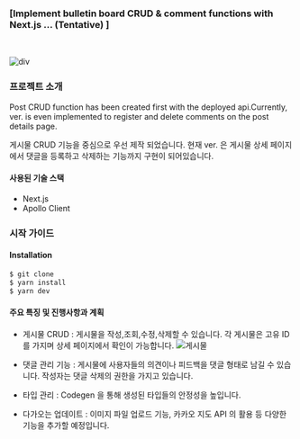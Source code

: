 ### [Implement bulletin board CRUD & comment functions with Next.js ... (Tentative) ]

<br />

![div](https://github.com/minngaeng/board/assets/124495210/bb4131cd-d872-4373-9151-485cbfbbdf20)

### 프로젝트 소개

Post CRUD function has been created first with the deployed api.Currently, ver. is even implemented to register and delete comments on the post details page.

게시물 CRUD 기능을 중심으로 우선 제작 되었습니다. 현재 ver. 은 게시물 상세 페이지에서 댓글을 등록하고 삭제하는 기능까지 구현이 되어있습니다.

#### 사용된 기술 스택

- Next.js
- Apollo Client

### 시작 가이드

#### Installation

```bash
$ git clone
$ yarn install
$ yarn dev
```

#### 주요 특징 및 진행사항과 계획

- 게시물 CRUD : 게시물을 작성,조회,수정,삭제할 수 있습니다. 각 게시물은 고유 ID 를 가지며 상세 페이지에서 확인이 가능합니다.
![게시물](https://github.com/minngaeng/board/assets/124495210/eebd8ea4-b80b-49ca-bada-838580890d92)


- 댓글 관리 기능 : 게시물에 사용자들의 의견이나 피드백을 댓글 형태로 남길 수 있습니다. 작성자는 댓글 삭제의 권한을 가지고 있습니다.
- 타입 관리 : Codegen 을 통해 생성된 타입들의 안정성을 높입니다.
- 다가오는 업데이트 : 이미지 파일 업로드 기능, 카카오 지도 API 의 활용 등 다양한 기능을 추가할 예정입니다.
